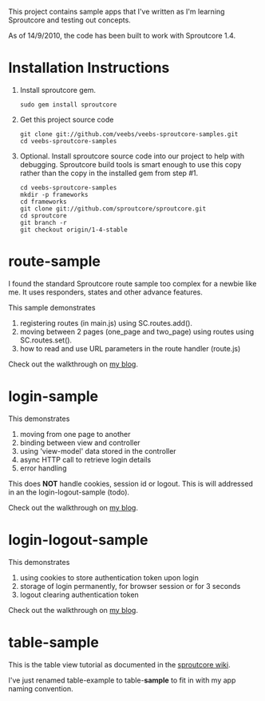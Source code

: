 This project contains sample apps that I've written as I'm learning Sproutcore and testing out concepts.

As of 14/9/2010, the code has been built to work with Sproutcore 1.4.

Installation Instructions
=========================
1. Install sproutcore gem.

       sudo gem install sproutcore


2. Get this project source code

       git clone git://github.com/veebs/veebs-sproutcore-samples.git
       cd veebs-sproutcore-samples


3. Optional. Install sproutcore source code into our project to help with debugging. Sproutcore build tools is smart
   enough to use this copy rather than the copy in the installed gem from step #1.

       cd veebs-sproutcore-samples
       mkdir -p frameworks
       cd frameworks
       git clone git://github.com/sproutcore/sproutcore.git
       cd sproutcore
       git branch -r
       git checkout origin/1-4-stable

route-sample
============
I found the standard Sproutcore route sample too complex for a newbie like me.
It uses responders, states and other advance features.

This sample demonstrates

1. registering routes (in main.js) using SC.routes.add().
2. moving between 2 pages (one_page and two_page) using routes using SC.routes.set().
3. how to read and use URL parameters in the route handler (route.js)

Check out the walkthrough on [my blog](http://www.veebsbraindump.com/2010/08/sproutcore-page-navigation-using-routes/).


login-sample
============
This demonstrates

1. moving from one page to another
2. binding between view and controller
3. using 'view-model' data stored in the controller
4. async HTTP call to retrieve login details
5. error handling

This does **NOT** handle cookies, session id or logout.  This is will addressed in an the login-logout-sample (todo).

Check out the walkthrough on [my blog](http://www.veebsbraindump.com/2010/08/sproutcore-login-sample/).


login-logout-sample
===================
This demonstrates

1. using cookies to store authentication token upon login
2. storage of login permanently, for browser session or for 3 seconds
3. logout clearing authentication token

Check out the walkthrough on [my blog](http://www.veebsbraindump.com/2010/09/sproutcore-login-logout-sample/).


table-sample
============
This is the table view tutorial as documented in the [sproutcore wiki](http://wiki.sproutcore.com/Basic-TableView-Tutorial).

I've just renamed table-example to table-**sample** to fit in with my app naming convention.


